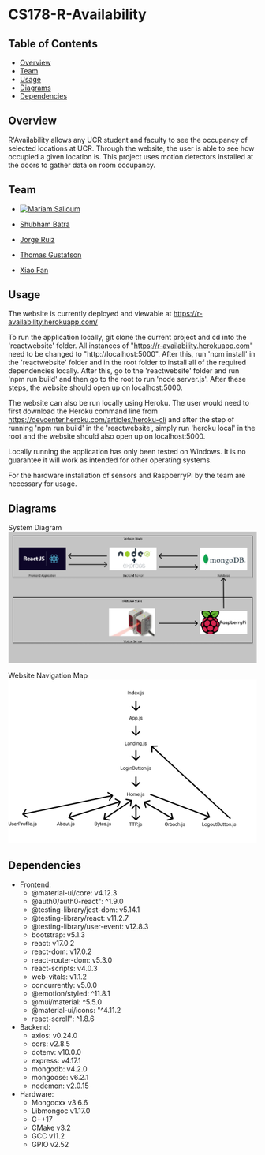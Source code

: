 # CS178-R-Availability 

## Table of Contents
- [Overview](#overview)
- [Team](#team)
- [Usage](#usage)
- [Diagrams](#diagrams)
- [Dependencies](#dependencies)

## Overview
R'Availability allows any UCR student and faculty to see the occupancy of selected locations at UCR. Through the website, the user is able to see how occupied a given location is. This project uses motion detectors installed at the doors to gather data on room occupancy. 

## Team
- <a href="https://github.com/msalloum" target="_blank"><img src="https://avatars3.githubusercontent.com/u/1790819?s=400&v=4" align="left" height="30px">Mariam Salloum </a>

- <a href = "https://github.com/shubham-batra" target="_blank">Shubham Batra</a>

- <a href = "https://github.com/ruiz-jorge" target="_blank">Jorge Ruiz</a>

- <a href = "https://github.com/tgustafson2" target="_blank">Thomas Gustafson</a>

- <a href = "https://github.com/XiaoFan-UCR-CompEngr" target="_blank">Xiao Fan</a>


## Usage

The website is currently deployed and viewable at https://r-availability.herokuapp.com/

To run the application locally, git clone the current project and cd into the 'reactwebsite' folder. All instances of "https://r-availability.herokuapp.com" need to be changed to "http://localhost:5000". After this, run 'npm install' in the 'reactwebsite' folder and in the root folder to install all of the required dependencies locally. After this, go to the 'reactwebsite' folder and run 'npm run build' and then go to the root to run 'node server.js'. After these steps, the website should open up on localhost:5000.

The website can also be run locally using Heroku. The user would need to first download the Heroku command line from https://devcenter.heroku.com/articles/heroku-cli and after the step of running 'npm run build' in the 'reactwebsite', simply run 'heroku local' in the root and the website should also open up on localhost:5000.

Locally running the application has only been tested on Windows. It is no guarantee it will work as intended for other operating systems.

For the hardware installation of sensors and RaspberryPi by the team are necessary for usage.


<Screenshot of application>
  
## Diagrams

System Diagram
![image](https://raw.githubusercontent.com/CS-UCR/senior-design-project-r-availability/main/images/Tech%20Stack%20for%20Senior%20Design.png?token=GHSAT0AAAAAABQM6OSFGPCDT5OG5OQHEF2SYRZLAZA)
  
  
Website Navigation Map
![image](https://raw.githubusercontent.com/CS-UCR/senior-design-project-r-availability/main/images/Frame%201%20(2).png?token=GHSAT0AAAAAABQM6OSEFXN27S5YVDGAHAX6YRZLCAQ) 

  
## Dependencies
- Frontend:
  - @material-ui/core: v4.12.3
  - @auth0/auth0-react": ^1.9.0
  - @testing-library/jest-dom: v5.14.1
  - @testing-library/react: v11.2.7
  - @testing-library/user-event: v12.8.3
  - bootstrap: v5.1.3
  - react: v17.0.2
  - react-dom: v17.0.2
  - react-router-dom: v5.3.0
  - react-scripts: v4.0.3
  - web-vitals: v1.1.2
  - concurrently: v5.0.0
  - @emotion/styled: ^11.8.1
  - @mui/material: ^5.5.0
  - @material-ui/icons: "^4.11.2
  - react-scroll": ^1.8.6
- Backend:
  - axios: v0.24.0 
  - cors: v2.8.5
  - dotenv: v10.0.0
  - express: v4.17.1
  - mongodb: v4.2.0
  - mongoose: v6.2.1
  - nodemon: v2.0.15
- Hardware:
  - Mongocxx v3.6.6
  - Libmongoc v1.17.0
  - C++17
  - CMake v3.2
  - GCC v11.2
  - GPIO v2.52

